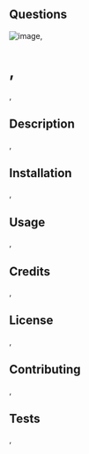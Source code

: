  
    
  ## Questions
  
  ![image](undefined),
    
  # ,

  ![](),

  ## Description 

  ,

  ## Installation

  ,

  ## Usage

  ,

  ## Credits

  ,

  ## License

  ,

  ## Contributing

  ,

  ## Tests

  ,
  
  